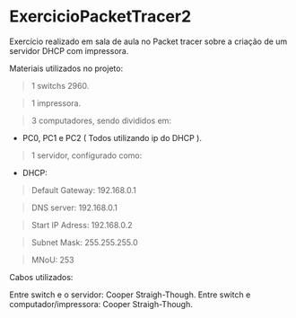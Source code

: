 # ExercicioPacketTracer2
Exercício realizado em sala de aula no Packet tracer sobre a criação de um servidor DHCP com impressora.

Materiais utilizados no projeto:

> 1 switchs 2960.

> 1 impressora.

> 3 computadores, sendo divididos em:
- PC0, PC1 e PC2 ( Todos utilizando ip do DHCP ).

> 1 servidor, configurado como:
- DHCP:
> Default Gateway: 192.168.0.1

>DNS server: 192.168.0.1

>Start IP Adress: 192.168.0.2

>Subnet Mask: 255.255.255.0

>MNoU: 253
   
  
Cabos utilizados:

Entre switch e o servidor: Cooper Straigh-Though.
Entre switch e computador/impressora: Cooper Straigh-Though.

